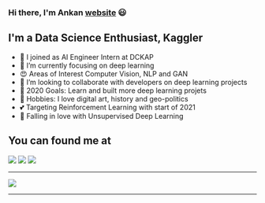 ### Hi there, I'm Ankan [website] 😃


## I'm a Data Science Enthusiast, Kaggler

- 🔭 I joined as AI Engineer Intern at DCKAP
- 🔘 I’m currently focusing on deep learning
- 😍 Areas of Interest Computer Vision, NLP and GAN
- 👥 I’m looking to collaborate with developers on deep learning projects
- 👀 2020 Goals: Learn and built more deep learning projets
- 💖 Hobbies: I love digital art, history and geo-politics
- 💕 Targeting Reinforcement Learning with start of 2021
- 🌹 Falling in love with Unsupervised Deep Learning



## You can found me at

[<img src="https://img.icons8.com/ios-glyphs/38/000000/linkedin.png"/>](https://www.linkedin.com/in/ankan-sharma-589841198/)
[<img src="https://img.icons8.com/ios-glyphs/38/000000/blogger.png"/>](http://datasciencey.blogspot.com/)
[<img src="https://img.icons8.com/windows/36/000000/kaggle.png"/>](https://www.kaggle.com/ankan1998)

---

<img src="https://github-readme-stats.vercel.app/api?username=Ankan1998&&show_icons=true&title_color=1FC107&icon_color=bb2acf&text_color=daf7dc&bg_color=151515"/>

---

[website]: http://datasciencey.blogspot.com/
[linkedIn]: https://www.linkedin.com/in/ankan-sharma-589841198/
[kaggle]: https://www.kaggle.com/ankan1998
